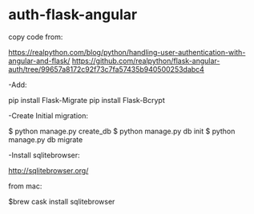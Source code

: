 # auth-flask-angular

copy code from:

https://realpython.com/blog/python/handling-user-authentication-with-angular-and-flask/
https://github.com/realpython/flask-angular-auth/tree/99657a8172c92f73c7fa57435b940500253dabc4

-Add:

pip install Flask-Migrate
pip install Flask-Bcrypt

-Create Initial migration:

$ python manage.py create_db
$ python manage.py db init
$ python manage.py db migrate

-Install sqlitebrowser:
 
 http://sqlitebrowser.org/

from mac:

$brew cask install sqlitebrowser